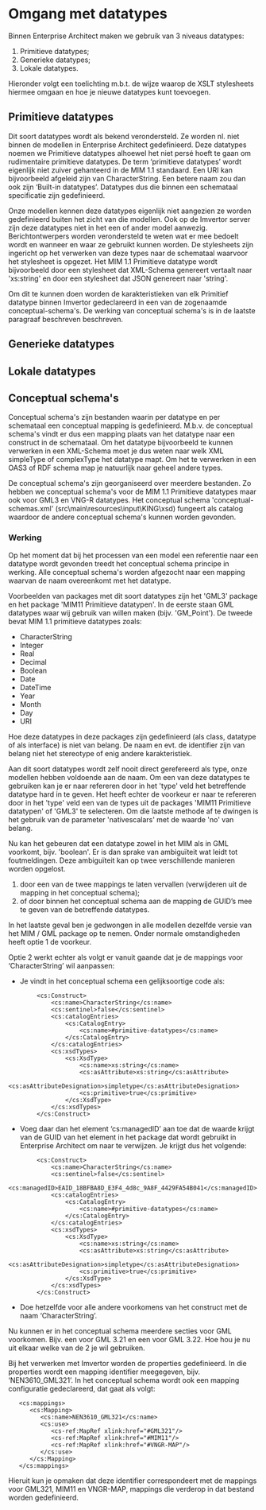 # Omgang met datatypes
Binnen Enterprise Architect maken we gebruik van 3 niveaus datatypes:
1. Primitieve datatypes;
2. Generieke datatypes;
3. Lokale datatypes.

Hieronder volgt een toelichting m.b.t. de wijze waarop de XSLT stylesheets hiermee omgaan en hoe je nieuwe datatypes kunt toevoegen.

## Primitieve datatypes
Dit soort datatypes wordt als bekend verondersteld. Ze worden nl. niet binnen de modellen in Enterprise Architect gedefinieerd. Deze datatypes noemen we Primitieve datatypes alhoewel het niet persé hoeft te gaan om rudimentaire primitieve datatypes. De term ‘primitieve datatypes’ wordt eigenlijk niet zuiver gehanteerd in de MIM 1.1 standaard. Een URI kan bijvoorbeeld afgeleid zijn van CharacterString. Een betere naam zou dan ook zijn ‘Built-in datatypes’. Datatypes dus die binnen een schemataal specificatie zijn gedefinieerd.

Onze modellen kennen deze datatypes eigenlijk niet aangezien ze worden gedefinieerd buiten het zicht van die modellen. Ook op de Imvertor server zijn deze datatypes niet in het een of ander model aanwezig. Berichtontwerpers worden verondersteld te weten wat er mee bedoelt wordt en wanneer en waar ze gebruikt kunnen worden. De stylesheets zijn ingericht op het verwerken van deze types naar de schemataal waarvoor het stylesheet is opgezet. Het MIM 1.1 Primitieve datatype wordt bijvoorbeeld door een stylesheet dat XML-Schema genereert vertaalt naar 'xs:string' en door een stylesheet dat JSON genereert naar 'string'.

Om dit te kunnen doen worden de karakteristieken van elk Primitief datatype binnen Imvertor gedeclareerd in een van de zogenaamde conceptual-schema's. De werking van conceptual schema's is in de laatste paragraaf beschreven beschreven. 

## Generieke datatypes

## Lokale datatypes

## Conceptual schema's
Conceptual schema's zijn bestanden waarin per datatype en per schemataal een conceptual mapping is gedefinieerd. M.b.v. de conceptual schema's vindt er dus een mapping plaats van het datatype naar een construct in de schemataal. Om het datatype bijvoorbeeld te kunnen verwerken in een XML-Schema moet je dus weten naar welk XML simpleType of complexType het datatype mapt. Om het te verwerken in een OAS3 of RDF schema map je natuurlijk naar geheel andere types.

De conceptual schema's zijn georganiseerd over meerdere bestanden. Zo hebben we conceptual schema's voor de MIM 1.1 Primitieve datatypes maar ook voor GML3 en VNG-R datatypes. Het conceptual schema 'conceptual-schemas.xml' (src\main\resources\input\KING\xsd) fungeert als catalog waardoor de andere conceptual schema's kunnen worden gevonden.

### Werking
Op het moment dat bij het processen van een model een referentie naar een datatype wordt gevonden treedt het conceptual schema principe in werking. Alle conceptual schema's worden afgezocht naar een mapping waarvan de naam overeenkomt met het datatype. 

Voorbeelden van packages met dit soort datatypes zijn het 'GML3' package en het package 'MIM11 Primitieve datatypen'. In de eerste staan GML datatypes waar wij gebruik van willen maken (bijv. 'GM_Point'). De tweede bevat MIM 1.1 primitieve datatypes zoals:
* CharacterString
* Integer
* Real
* Decimal
* Boolean
* Date
* DateTime
* Year
* Month
* Day
* URI

Hoe deze datatypes in deze packages zijn gedefinieerd (als class, datatype of als interface) is niet van belang. De naam en evt. de identifier zijn van belang niet het stereotype of enig andere karakteristiek.

Aan dit soort datatypes wordt zelf nooit direct gerefereerd als type, onze modellen hebben voldoende aan de naam. Om een van deze datatypes te gebruiken kan je er naar refereren door in het 'type' veld het betreffende datatype hard in te geven. Het heeft echter de voorkeur er naar te refereren door in het 'type' veld een van de types uit de packages 'MIM11 Primitieve datatypen' of 'GML3' te selecteren. Om die laatste methode af te dwingen is het gebruik van de parameter 'nativescalars' met de waarde 'no' van belang.

Nu kan het gebeuren dat een datatype zowel in het MIM als in GML voorkomt, bijv. 'boolean'. Er is dan sprake van ambiguïteit wat leidt tot foutmeldingen. Deze ambiguïteit kan op twee verschillende manieren worden opgelost. 
1. door een van de twee mappings te laten vervallen (verwijderen uit de mapping in het conceptual schema);
2. of door binnen het conceptual schema aan de mapping de GUID’s mee te geven van de betreffende datatypes.

In het laatste geval ben je gedwongen in alle modellen dezelfde versie van het MIM / GML package op te nemen. Onder normale omstandigheden heeft optie 1 de voorkeur.

Optie 2 werkt echter als volgt er vanuit gaande dat je de mappings voor ‘CharacterString’ wil aanpassen:
* Je vindt in het conceptual schema een gelijksoortige code als:

```
        <cs:Construct>
            <cs:name>CharacterString</cs:name>
            <cs:sentinel>false</cs:sentinel>
            <cs:catalogEntries>
                <cs:CatalogEntry>
                    <cs:name>#primitive-datatypes</cs:name>
                </cs:CatalogEntry>
            </cs:catalogEntries>
            <cs:xsdTypes>
                <cs:XsdType>
                    <cs:name>xs:string</cs:name>
                    <cs:asAttribute>xs:string</cs:asAttribute>
                    <cs:asAttributeDesignation>simpletype</cs:asAttributeDesignation>
                    <cs:primitive>true</cs:primitive>
                </cs:XsdType>
            </cs:xsdTypes>
        </cs:Construct>
```
* Voeg daar dan het element ‘cs:managedID’ aan toe dat de waarde krijgt van de GUID van het element in het package dat wordt gebruikt in Enterprise Architect om naar te verwijzen. Je krijgt dus het volgende:

```
        <cs:Construct>
            <cs:name>CharacterString</cs:name>
            <cs:sentinel>false</cs:sentinel>
            <cs:managedID>EAID_18BFBA8D_E3F4_4d8c_9A8F_4429FA54B041</cs:managedID>
            <cs:catalogEntries>
                <cs:CatalogEntry>
                    <cs:name>#primitive-datatypes</cs:name>
                </cs:CatalogEntry>
            </cs:catalogEntries>
            <cs:xsdTypes>
                <cs:XsdType>
                    <cs:name>xs:string</cs:name>
                    <cs:asAttribute>xs:string</cs:asAttribute>
                    <cs:asAttributeDesignation>simpletype</cs:asAttributeDesignation>
                    <cs:primitive>true</cs:primitive>
                </cs:XsdType>
            </cs:xsdTypes>
        </cs:Construct>
```
* Doe hetzelfde voor alle andere voorkomens van het construct met de naam ‘CharacterString’.

Nu kunnen er in het conceptual schema meerdere secties voor GML voorkomen. Bijv. een voor GML 3.21 en een voor GML 3.22. Hoe hou je nu uit elkaar welke van de 2 je wil gebruiken.

Bij het verwerken met Imvertor worden de properties gedefinieerd. In die properties wordt een mapping identifier meegegeven, bijv. ‘NEN3610_GML321’. In het conceptual schema wordt ook een mapping configuratie gedeclareerd, dat gaat als volgt:

```
   <cs:mappings>
      <cs:Mapping>
         <cs:name>NEN3610_GML321</cs:name>
         <cs:use>
            <cs-ref:MapRef xlink:href="#GML321"/>
            <cs-ref:MapRef xlink:href="#MIM11"/>
            <cs-ref:MapRef xlink:href="#VNGR-MAP"/>
         </cs:use>
      </cs:Mapping>
   </cs:mappings>
```
Hieruit kun je opmaken dat deze identifier correspondeert met de mappings voor GML321, MIM11 en VNGR-MAP, mappings die verderop in dat bestand worden gedefinieerd.
